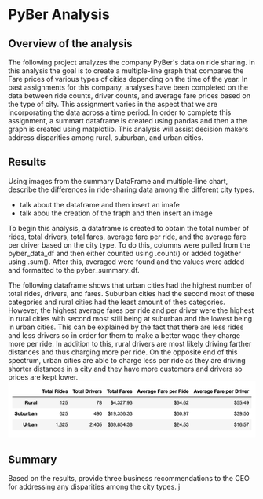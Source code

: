 # PyBer Analysis

## Overview of the analysis
The following project analyzes the company PyBer's data on ride sharing. In this analysis the goal is to create a multiple-line graph that compares the Fare prices of various types of cities depending on the time of the year. In past assignments for this company, analyses have been completed on the data between ride counts, driver counts, and average fare prices based on the type of city. This assignment varies in the aspect that we are incorporating the data across a time period. In order to complete this assignment, a summart dataframe is created using pandas and then a the graph is created using matplotlib. This analysis will assist decision makers address disparities among rural, suburban, and urban cities. 

## Results
Using images from the summary DataFrame and multiple-line chart, describe the differences in ride-sharing data among the different city types.
- talk about the dataframe and then insert an imafe
- talk abou the creation of the fraph and then insert an image

To begin this analysis, a dataframe is created to obtain the total number of rides, total drivers, total fares, average fare per ride, and the average fare per driver based on the city type. To do this, columns were pulled from the pyber_data_df and then either counted using .count() or added together using .sum(). After this, averaged were found and the values were added and formatted to the pyber_summary_df. 

The following dataframe shows that urban cities had the highest number of total rides, drivers, and fares. Suburban cities had the second most of these categories and rural cities had the least amount of thes categories. However, the highest average fares per ride and per driver were the highest in rural cities with second most still being at suburban and the lowest being in urban cities. This can be explained by the fact that there are less rides and less drivers so in order for them to make a better wage they charge more per ride. In addition to this, rural drivers are most likely driving farther distances and thus charging more per ride. On the opposite end of this spectrum, urban cities are able to charge less per ride as they are driving shorter distances in a city and they have more customers and drivers so prices are kept lower. 
![PyBer_summary_df.png](analysis/PyBer_summary_df.png)

## Summary
Based on the results, provide three business recommendations to the CEO for addressing any disparities among the city types.
j
